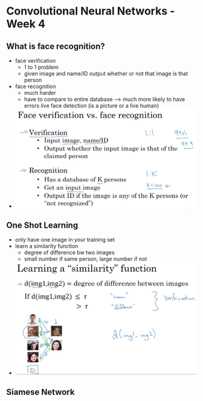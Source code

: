 # Convolutional Neural Networks - Week 4

## What is face recognition?

- face verification
  - 1 to 1 problem
  - given image and name/ID output whether or not that image is that person
- face recognition
  - much harder
  - have to compare to entire database --> much more likely to have errors
live face detection (is a picture or a live human)
- ![img](https://github.com/chriseal/deep_learning_ai/blob/master/4_ConvolutionalNeuralNetworks/week4/4wk4_verification_vs_recognition.png)

## One Shot Learning

- only have one image in your training set
- learn a similarity function
  - degree of difference bw two images
  - small number if same person, large number if not
- ![img](https://github.com/chriseal/deep_learning_ai/blob/master/4_ConvolutionalNeuralNetworks/week4/4wk4_one_shot_learning.png)

## Siamese Network





